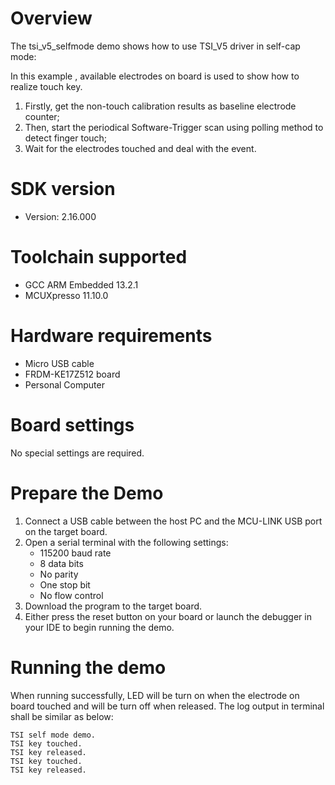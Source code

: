 Overview
========
The tsi_v5_selfmode demo shows how to use TSI_V5 driver in self-cap mode:

In this example , available electrodes on board is used to show how to realize touch key.
1. Firstly, get the non-touch calibration results as baseline electrode counter;
2. Then, start the periodical Software-Trigger scan using polling method to detect finger touch;
3. Wait for the electrodes touched and deal with the event.


SDK version
===========
- Version: 2.16.000

Toolchain supported
===================
- GCC ARM Embedded  13.2.1
- MCUXpresso  11.10.0

Hardware requirements
=====================
- Micro USB cable
- FRDM-KE17Z512 board
- Personal Computer

Board settings
==============
No special settings are required.

Prepare the Demo
================
1.  Connect a USB cable between the host PC and the MCU-LINK USB port on the target board.
2.  Open a serial terminal with the following settings:
    - 115200 baud rate
    - 8 data bits
    - No parity
    - One stop bit
    - No flow control
3.  Download the program to the target board.
4.  Either press the reset button on your board or launch the debugger in your IDE to begin running the demo.

Running the demo
================
When running successfully, LED will be turn on when the electrode on board touched and will be
turn off when released. The log output in terminal shall be similar as below:
~~~~~~~~~~~~~~~~~~~~~
TSI self mode demo.
TSI key touched.
TSI key released.
TSI key touched.
TSI key released.
~~~~~~~~~~~~~~~~~~~~~
